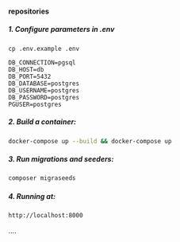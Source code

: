 
#### repositories

##### 1. Configure parameters in .env
```
cp .env.example .env
```

```
DB_CONNECTION=pgsql
DB_HOST=db
DB_PORT=5432
DB_DATABASE=postgres
DB_USERNAME=postgres
DB_PASSWORD=postgres
PGUSER=postgres
```
##### 2. Build a container:

```sh
docker-compose up --build && docker-compose up
```
##### 3. Run migrations and seeders:
```sh
composer migraseeds
```

##### 4. Running at:
```sh
http://localhost:8000

```
....
